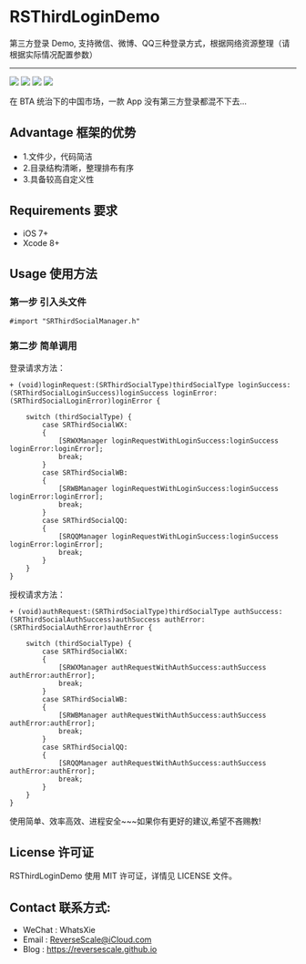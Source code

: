# RSThirdLoginDemo
第三方登录 Demo, 支持微信、微博、QQ三种登录方式，根据网络资源整理（请根据实际情况配置参数）

---
![](https://img.shields.io/badge/platform-iOS-red.svg) 
![](https://img.shields.io/badge/language-Objective--C-orange.svg) 
![](https://img.shields.io/badge/download-77.3MB-brightgreen.svg)
![](https://img.shields.io/badge/license-MIT%20License-brightgreen.svg) 

在 BTA 统治下的中国市场，一款 App 没有第三方登录都混不下去...
 
## Advantage 框架的优势
* 1.文件少，代码简洁
* 2.目录结构清晰，整理排布有序
* 3.具备较高自定义性


## Requirements 要求
* iOS 7+
* Xcode 8+


## Usage 使用方法
### 第一步 引入头文件
```
#import "SRThirdSocialManager.h"
```
### 第二步 简单调用
登录请求方法：
```
+ (void)loginRequest:(SRThirdSocialType)thirdSocialType loginSuccess:(SRThirdSocialLoginSuccess)loginSuccess loginError:(SRThirdSocialLoginError)loginError {
    
    switch (thirdSocialType) {
        case SRThirdSocialWX:
        {
            [SRWXManager loginRequestWithLoginSuccess:loginSuccess loginError:loginError];
            break;
        }
        case SRThirdSocialWB:
        {
            [SRWBManager loginRequestWithLoginSuccess:loginSuccess loginError:loginError];
            break;
        }
        case SRThirdSocialQQ:
        {
            [SRQQManager loginRequestWithLoginSuccess:loginSuccess loginError:loginError];
            break;
        }
    }
}
```

授权请求方法：
```
+ (void)authRequest:(SRThirdSocialType)thirdSocialType authSuccess:(SRThirdSocialAuthSuccess)authSuccess authError:(SRThirdSocialAuthError)authError {
    
    switch (thirdSocialType) {
        case SRThirdSocialWX:
        {
            [SRWXManager authRequestWithAuthSuccess:authSuccess authError:authError];
            break;
        }
        case SRThirdSocialWB:
        {
            [SRWBManager authRequestWithAuthSuccess:authSuccess authError:authError];
            break;
        }
        case SRThirdSocialQQ:
        {
            [SRQQManager authRequestWithAuthSuccess:authSuccess authError:authError];
            break;
        }
    }
}
```

使用简单、效率高效、进程安全~~~如果你有更好的建议,希望不吝赐教!


## License 许可证
RSThirdLoginDemo 使用 MIT 许可证，详情见 LICENSE 文件。


## Contact 联系方式:
* WeChat : WhatsXie
* Email : ReverseScale@iCloud.com
* Blog : https://reversescale.github.io
